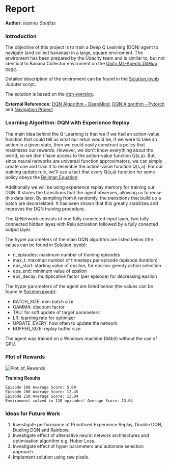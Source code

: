 # Report

**Author:** _Ioannis Souflas_

### Introduction

The objective of this project is to train a Deep Q Learning (DQN) agent to navigate (and collect bananas) in a large, square enviroment. The enviroment has been prepared by the Udacity team and is similar to, but not identical to Banana Collector enviroment on the [Unity ML-Agents GitHub page](https://github.com/Unity-Technologies/ml-agents/blob/master/docs/Learning-Environment-Examples.md#banana-collector).

Detailed description of the enviroment can be found in the [Solution.ipynb](https://github.com/ioasou/deep-reinforcement-learning/tree/master/p1_navigation/Navigation_Solution/Solution.ipynb) Juputer script. 

The solution is based on the [dqn exersice](https://github.com/ioasou/deep-reinforcement-learning/blob/master/dqn/solution/Deep_Q_Network_Solution.ipynb).

**External References:** [DQN Algorithm - DeepMind](https://storage.googleapis.com/deepmind-media/dqn/DQNNaturePaper.pdf), [DQN Algorithm - Pytorch](https://pytorch.org/tutorials/intermediate/reinforcement_q_learning.html) and [Navigation Project](https://medium.com/@amitpatel.gt/double-dqn-48562b5f31c1)


### Learning Algorithm: DQN with Experience Replay

The main idea behind the Q-Learning is that we if we had an action-value function that could tell us what our retun would be, if we were to take an action in a given state, then we could easily construct a policy that maximizes our rewards. However, we don't know everything about the world, so we don't have access to the action-value function Q(s,a). But, since neural networks are universal function approximators, we can simply create one and train it to resemble the action-value function Q(s,a). For our training update rule, we'll use a fact that every Q(s,a) function for some policy obeys the [Bellman Equation](https://en.wikipedia.org/wiki/Bellman_equation).

Additionally we will be using experience replay memory for training our DQN. It stores the transitions that the agent observes, allowing us to reuse this data later. By sampling from it randomly, the transitions that build up a batch are decorrelated. It has been shown that this greatly stabilizes and improves the DQN training procedure.

The Q-Network consists of one fully connected input layer, two fully connected hidden layes with Relu activation followed by a fully conected output layer.

The hyper parameters of the main DQN algorithm are listed below (the values can be found in [Solution.ipynb](https://github.com/ioasou/deep-reinforcement-learning/tree/master/p1_navigation/Navigation_Solution/Solution.ipynb)):

- n_episodes: maximum number of training episodes
- max_t: maximun number of timesteps per episode (episode duration)
- eps_start: starting value of epsilon, for epsilon-greedy action selection
- eps_end: minimum value of epsilon 
- eps_decay: multiplicative factor (per episode) for decreasing epsilon

The hyper parameters of the agent are listed below (the values can be found in [Solution.ipynb](https://github.com/ioasou/deep-reinforcement-learning/tree/master/p1_navigation/Navigation_Solution/Solution.ipynb)):

- BATCH_SIZE: mini batch size
- GAMMA: discount factor
- TAU: for soft update of target parameters
- LR: learning rate for optimizer
- UPDATE_EVERY: how often to update the network
- BUFFER_SIZE: replay buffer size

The agent was trained on a Windows machine (64bit) without the use of GPU.


### Plot of Rewards

![Plot_of_Rewards](https://github.com/ioasou/deep-reinforcement-learning/tree/master/p1_navigation/Navigation_Solution/plot_of_rewards.png?raw=true)

**Training Results**
```
Episode 100	Average Score: 5.00
Episode 200	Average Score: 12.45
Episode 210	Average Score: 13.04
Environment solved in 110 episodes!	Average Score: 13.04
```

### Ideas for Future Work

1. Investigate performance of Prioritised Experience Replay, Double DQN, Dueling DQN and Rainbow.
2. Investigate effect of alternative neural network architectures and optimisation algorithm e.g. Huber Loss.
3. Investigate effect of hyper parameters and automate selection approach.
4. Implement solution using raw pixels.
